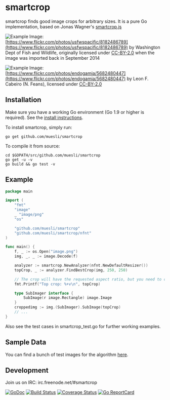 smartcrop
=========

smartcrop finds good image crops for arbitrary sizes. It is a pure Go implementation, based on Jonas Wagner's [smartcrop.js](https://github.com/jwagner/smartcrop.js)

![Example](./examples/gopher.jpg)
Image: [https://www.flickr.com/photos/usfwspacific/8182486789](https://www.flickr.com/photos/usfwspacific/8182486789) by Washington Dept of Fish and Wildlife, originally licensed under [CC-BY-2.0](https://creativecommons.org/licenses/by/2.0/) when the image was imported back in September 2014

![Example](./examples/goodtimes.jpg)
Image: [https://www.flickr.com/photos/endogamia/5682480447](https://www.flickr.com/photos/endogamia/5682480447) by Leon F. Cabeiro (N. Feans), licensed under [CC-BY-2.0](https://creativecommons.org/licenses/by/2.0/)

## Installation

Make sure you have a working Go environment (Go 1.9 or higher is required).
See the [install instructions](http://golang.org/doc/install.html).

To install smartcrop, simply run:

    go get github.com/muesli/smartcrop

To compile it from source:

    cd $GOPATH/src/github.com/muesli/smartcrop
    go get -u -v
    go build && go test -v

## Example
```go
package main

import (
	"fmt"
	"image"
	_ "image/png"
	"os"

	"github.com/muesli/smartcrop"
	"github.com/muesli/smartcrop/nfnt"
)

func main() {
	f, _ := os.Open("image.png")
	img, _, _ := image.Decode(f)

	analyzer := smartcrop.NewAnalyzer(nfnt.NewDefaultResizer())
	topCrop, _ := analyzer.FindBestCrop(img, 250, 250)

	// The crop will have the requested aspect ratio, but you need to copy/scale it yourself
	fmt.Printf("Top crop: %+v\n", topCrop)

	type SubImager interface {
		SubImage(r image.Rectangle) image.Image
	}
	croppedimg := img.(SubImager).SubImage(topCrop)
	// ...
}
```

Also see the test cases in smartcrop_test.go for further working examples.

## Sample Data
You can find a bunch of test images for the algorithm [here](https://github.com/muesli/smartcrop-samples).

## Development
Join us on IRC: irc.freenode.net/#smartcrop

[![GoDoc](https://godoc.org/github.com/golang/gddo?status.svg)](https://godoc.org/github.com/muesli/smartcrop)
[![Build Status](https://travis-ci.org/muesli/smartcrop.svg?branch=master)](https://travis-ci.org/muesli/smartcrop)
[![Coverage Status](https://coveralls.io/repos/github/muesli/smartcrop/badge.svg?branch=master)](https://coveralls.io/github/muesli/smartcrop?branch=master)
[![Go ReportCard](http://goreportcard.com/badge/muesli/smartcrop)](http://goreportcard.com/report/muesli/smartcrop)
